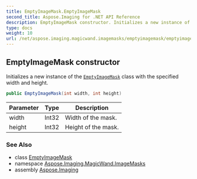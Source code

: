 ```yaml
---
title: EmptyImageMask.EmptyImageMask
second_title: Aspose.Imaging for .NET API Reference
description: EmptyImageMask constructor. Initializes a new instance of the EmptyImageMask class with the specified width and height
type: docs
weight: 10
url: /net/aspose.imaging.magicwand.imagemasks/emptyimagemask/emptyimagemask/
---
```

## EmptyImageMask constructor

Initializes a new instance of the [`EmptyImageMask`](../) class with the specified width and height.

```csharp
public EmptyImageMask(int width, int height)
```

| Parameter | Type | Description |
| --- | --- | --- |
| width | Int32 | Width of the mask. |
| height | Int32 | Height of the mask. |

### See Also

* class [EmptyImageMask](../)
* namespace [Aspose.Imaging.MagicWand.ImageMasks](../../emptyimagemask/)
* assembly [Aspose.Imaging](../../../)


